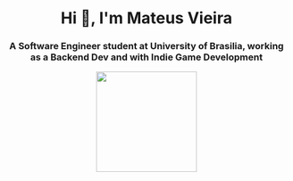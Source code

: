 <h1 align="center">Hi 👋, I'm Mateus Vieira</h1>
<h3 align="center">A Software Engineer student at University of Brasilia, working as a Backend Dev and with Indie Game Development</h3>

<div align="center">
  <a href="https://github.com/matix0">
  <img height="180em" src="https://github-readme-stats.vercel.app/api?username=matix0&theme=dracula"/>
</div>


